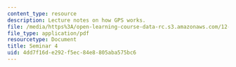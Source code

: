 ```yaml
---
content_type: resource
description: Lecture notes on how GPS works.
file: /media/https%3A/open-learning-course-data-rc.s3.amazonaws.com/12-s56-gps-where-are-you-fall-2008/4dd7f16de292f5ec84e8805aba575bc6_12s56_sem04.pdf
file_type: application/pdf
resourcetype: Document
title: Seminar 4
uid: 4dd7f16d-e292-f5ec-84e8-805aba575bc6
---
```

